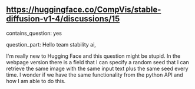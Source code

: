 ## https://huggingface.co/CompVis/stable-diffusion-v1-4/discussions/15

contains_question: yes

question_part: Hello team stability ai,

I'm really new to Hugging Face and this question might be stupid. In the webpage version there is a field that I can specify a random seed that I can retrieve the same image with the same input text plus the same seed every time. I wonder if we have the same functionality from the python API and how I am able to do this.